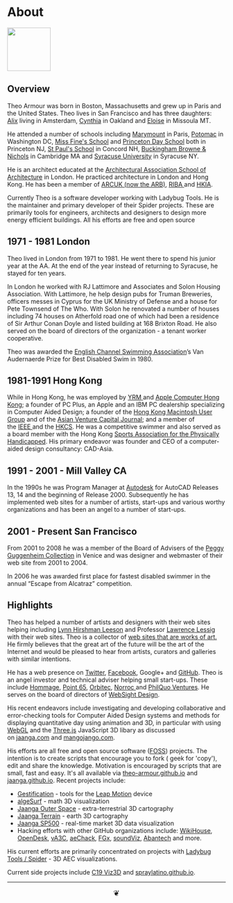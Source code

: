 
# About

<p><img src=https://theo-armour.github.io/data/theo-at-68.jpg width=100 ></p>

## Overview

Theo Armour was born in Boston, Massachusetts and grew up in Paris and the United States. Theo lives in San Francisco and has three daughters: <a href="http://www.alixarmour.com/" target="_blank">Alix</a>&nbsp;living in Amsterdam, <a href="http://www.cynthiaarmour.com/" target="_blank">Cynthia</a> in Oakland and <a href="https://www.linkedin.com/in/eloise-armour-b84bb1ab/" target="_blank">Eloise</a>&nbsp;in Missoula MT.

He attended a number of schools including <a href="https://www.marymount.fr/" target="_blank">Marymount</a> in Paris, <a href="https://www.potomacschool.org/" target="_blank">Potomac</a> in Washington DC, <a href="https://en.wikipedia.org/wiki/Princeton_Day_School#History" target="_blank">Miss Fine's School</a> and <a href="http://www.pds.org/" target="_blank">Princeton Day School</a> both in Princeton NJ, <a href="http://sps.edu/" target="_blank">St Paul's School</a> in Concord NH, <a href="http://www.bbns.org/" target="_blank">Buckingham Browne &amp; Nichols</a> in Cambridge MA and <a href="http://www.syr.edu/" target="_blank">Syracuse University</a> in Syracuse NY.<br />

He is an architect educated at the <a href="http://www.aaschool.ac.uk/" target="_blank" title="http://www.aaschool.ac.uk/">Architectural Association School of Architecture</a> in London. He practiced architecture in London and Hong Kong. He has been a member of <a href="http://www.arb.org.uk/" target="_blank">ARCUK (now the ARB)</a>, <a href="http://www.architecture.com/" target="_blank">RIBA </a>and <a href="http://www.hkia.net/en/Home/Index.htm" target="_blank">HKIA</a>.

Currently Theo is a software developer working with Ladybug Tools. He is the maintainer and primary developer of their Spider projects. These are primarily tools for engineers, architects and designers to design more energy efficient buildings. All his efforts are free and open source


## 1971 - 1981 London

Theo lived in London from 1971 to 1981. He went there to spend his junior year at the AA. At the end of the year instead of returning to Syracuse, he stayed for ten years.

In London he worked with RJ Lattimore and Associates and Solon Housing Association. With Lattimore, he help design pubs for Truman Breweries, officers messes in Cyprus for the UK Ministry of Defense and a house for  Pete Townsend of The Who. With Solon he renovated a number of houses including 74 houses on Atherfold road one of which had been a residence of Sir Arthur Conan Doyle and listed building at 168 Brixton Road. He also served on the board of directors of the organization - a tenant worker cooperative.

Theo was awarded the <a href="http://www.channelswimmingassociation.com/Trophy%20Recipients/The%20Van%20Audernaerde%20Tankard.html" target="_blank">English Channel Swimming Association</a>&#8217;s Van Audernaerde Prize for Best Disabled Swim in 1980.


## 1981-1991 Hong Kong
While in Hong Kong, he was employed by <a href="http://www.yrm.co.uk/" target="_blank">YRM </a>and <a href="http://www.apple.com/hk/" target="_blank">Apple Computer Hong Kong</a>;&nbsp;a founder of PC Plus, an Apple and an IBM PC dealership specializing in Computer Aided Design; a founder of the <a href="http://www.hkmug.org.hk/" target="_blank" title="http://www.hkmug.org.hk">Hong Kong Macintosh User Group</a> and of the <a href="http://www.asianfn.com/" target="_blank" title="http://www.asianfn.com/">Asian Venture Capital Journal</a>;&nbsp;and a member of the&nbsp;<a href="http://www.ieee.org/index.html" target="_blank">IEEE&nbsp;</a>and the&nbsp;<a href="http://www.hkcs.org.hk/en_hk/home/home.asp" target="_blank">HKCS</a>.&nbsp;He was a competitive swimmer and also served as a board member with the Hong Kong&nbsp;<a href="http://www.hksap.org/" target="_blank">Sports Association for the Physically Handicapped</a>. His primary endeavor was founder and CEO of a computer-aided design consultancy: CAD-Asia.<br />

## 1991 - 2001 - Mill Valley CA

In the 1990s he was Program Manager at&nbsp;<a href="http://autodesk.com/" target="_blank" title="autodesk">Autodesk</a>&nbsp;for AutoCAD Releases 13, 14 and the beginning of Release 2000. Subsequently he has implemented web sites for a number of artists, start-ups and various worthy organizations and has been an angel to a number of start-ups.

## 2001 - Present San Francisco

From 2001 to 2008 he was a member of the Board of Advisers of the <a href="http://guggenheim-venice.it/" target="_blank" title="http://guggenheim-venice.it">Peggy Guggenheim Collection</a> in Venice and was designer and webmaster of their web site from 2001 to 2004.<br />

In 2006 he was awarded first place for fastest disabled swimmer in the annual &#8220;Escape from Alcatraz&#8221; competition.<br />


## Highlights

Theo has helped a number of artists and designers with their web sites helping including <a href="http://lynnhershman.com/" target="_blank" title="http://lynnhershman.com">Lynn Hirshman Leeson</a> and Professor <a href="http://lessig.org/" target="_blank" title="Lessig.org">Lawrence Lessig</a> with their web sites. Theo is a collector of <a href="http://artofthenet.com/" target="_blank">web sites that are works of art.</a> He firmly believes that the great art of the future will be the art of the Internet and would be pleased to hear from artists, curators and galleries with similar intentions.

He has a web presence on <a href="http://twitter.com/ta" target="_blank">Twitter</a>, <a href="http://facebook.com/tarmour" target="_blank">Facebook</a>, Google+ and <a href="http://tarmour.github.com/" target="_blank">GitHub</a>. Theo is an angel investor and technical adviser helping small start-ups. These include <a href="http://hommage.com/" target="_blank">Hommage</a>, <a href="http://point65.com/" target="_blank">Point 65</a>, <a href="http://orbitec.com/" target="_blank">Orbitec</a>, <a href="http://www.norroc.com/" target="_blank">Norroc </a>and <a href="http://www.philquo.com/" target="_blank">PhilQuo Ventures</a>. He serves on the board of directors of <a href="https://www.websightdesign.com/" target="_blank">WebSight Design</a>.<br />

His recent endeavors include investigating and developing collaborative and error-checking tools for Computer Aided Design systems and methods for displaying quantitative day using animation and 3D, in particular with using <a href="http://en.wikipedia.org/wiki/WebGL" target="_blank">WebGL</a>&nbsp;and the <a href="https://github.com/mrdoob/three.js/" target="_blank">Three.js</a>&nbsp;JavaScript 3D libary as discussed on&nbsp;<a href="http://jaanga.com/" target="_blank">jaanga.com</a>&nbsp;and&nbsp;<a href="http://mangojango.com/" target="_blank" >mangojango.com</a>.<br />

His efforts are all free and open source software (<a href="https://en.wikipedia.org/wiki/Free_and_open-source_software" target="_blank" >FOSS</a>) projects. The intention is to create scripts that encourage you to fork ( geek for 'copy'), edit and share the knowledge. Motivation is encouraged by scripts that are small, fast and easy. It's all available via <a href="https://theo-armour.github.io/2020/" target="_blank">theo-armour.github.io</a> and <a href="https://jaanga.github.io/">jaanga.github.io</a>. Recent projects include:<br />
<ul>
<li><a href="https://jaanga.github.io/gestification-r2/">Gestification</a> - tools for the <a href="http://leapmotion.com/">Leap Motion</a> device</li>
<li><a href="https://jaanga.github.io/algesurf/">algeSurf</a> - math 3D visualization</li>
<li><a href="https://jaanga.github.io/outer-space/">Jaanga Outer Space</a> - extra-terrestrial 3D cartography</li>
<li><a href="https://jaanga.github.io/terrain-r2/terrain.html">Jaanga Terrain</a> - earth 3D cartography</li>
<li><a href="https://jaanga.github.io/sp500/index.html">Jaanga SP500</a> - real-time market 3D data visualization</li>
<li>Hacking efforts with other GitHub organizations include: <a href="https://wikihouse.github.io/viewer-experiments/" target="_blank">WikiHouse</a>, <a href="https://opendesk.github.io/design-playground/"  target="_blank">OpenDesk</a>, <a href="https://va3c.github.io/" target="_blank">vA3C</a>, <a href="https://aechack.github.io/" target="_blank">aeChack</a>, <a href="https://fgx.github.io/" target="_blank">FGx</a>,&nbsp;<a href="https://soundviz.github.io/" target="_blank">soundViz</a>, <a href="https://abantech.net/home/r2/index.html">Abantech</a> and more.</li>
</ul>


His current efforts are primarily concentrated on projects with <a href="https://www.ladybug.tools/spider-2020/" target="_blank" >Ladybug Tools / Spider</a> - 3D AEC visualizations.

Current side projects include <a href="https://www.ladybug.tools/spider-covid-19-viz-3d/" target="_blank">C19 Viz3D</a> and <a href="https://spraylatino.github.io" target="_blank">spraylatino.github.io</a>.


***

<center title="hello!" ><a href=javascript:window.scrollTo(0,0); style=font-size:2ch;text-decoration:none; target="_blank"> ❦ </a></center>
